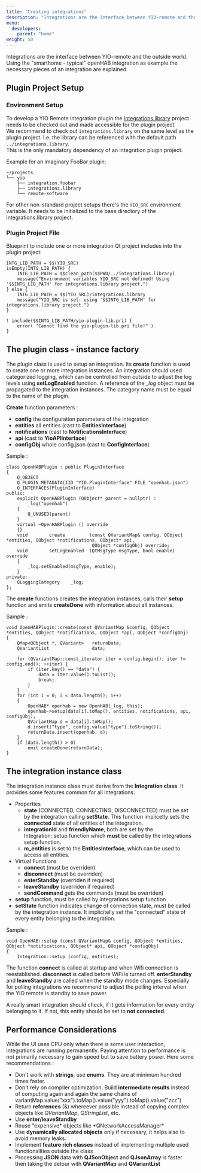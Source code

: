 ```yaml
---
title: "Creating integrations"
description: "Integrations are the interface between YIO-remote and the outside world."
menu:
  developers:
    parent: "home"
weight: 50
---
```


Integrations are the interface between YIO-remote and the outside world.
Using the "smarthome - typical" openHAB integration as example the necessary pieces of an integration are explained.

## Plugin Project Setup

### Environment Setup

To develop a YIO Remote integration plugin the [integrations.library](https://github.com/YIO-Remote/integrations.library/tree/develop) project needs to be checked out and made accessible for the plugin project.  
We recommend to check out `integrations.library` on the same level as the plugin project. I.e. the library can be referenced with the default path `../integrations.library`.  
This is the only mandatory dependency of an integration plugin project.

Example for an imaginary FooBar plugin:

    ~/projects
    └── yio
        ├── integration.foobar
        ├── integrations.library
        └── remote-software

For other non-standard project setups there's the `YIO_SRC` environment variable. It needs to be initialized to the base directory of the integrations.library project.

### Plugin Project File

Blueprint to include one or more integration Qt project includes into the plugin project:

    INTG_LIB_PATH = $$(YIO_SRC)
    isEmpty(INTG_LIB_PATH) {
        INTG_LIB_PATH = $$clean_path($$PWD/../integrations.library)
        message("Environment variables YIO_SRC not defined! Using '$$INTG_LIB_PATH' for integrations.library project.")
    } else {
        INTG_LIB_PATH = $$(YIO_SRC)/integrations.library
        message("YIO_SRC is set: using '$$INTG_LIB_PATH' for integrations.library project.")
    }

    ! include($$INTG_LIB_PATH/yio-plugin-lib.pri) {
        error( "Cannot find the yio-plugin-lib.pri file!" )
    }

## The plugin class - instance factory

The plugin class is used to setup an integration. Its **create** function is used to create one or more integration instances. An integration should used categorized logging, which can be controlled from outside to adjust the log levels using **setLogEnabled** function. A reference of the _\_log_ object must be propagated to the integration instances.
The category name must be equal to the name of the plugin.

**Create** function parameters :

- **config** the configuration parameters of the integration
- **entities** all entities (cast to **EntitiesInterface**)
- **notifications** (cast to **NotificationsInterface**)
- **api** (cast to **YioAPIInterface**)
- **configObj** whole config.json (cast to **ConfigInterface**)

Sample :

    class OpenHABPlugin : public PluginInterface
    {
        Q_OBJECT
        Q_PLUGIN_METADATA(IID "YIO.PluginInterface" FILE "openhab.json")
        Q_INTERFACES(PluginInterface)
    public:
        explicit OpenHABPlugin (QObject* parent = nullptr) :
            _log("openhab")
        {
            Q_UNUSED(parent)
        }
        virtual ~OpenHABPlugin () override
        {}
        void        create         (const QVariantMap& config, QObject *entities, QObject *notifications, QObject* api,
                                    QObject *configObj) override;
        void        setLogEnabled  (QtMsgType msgType, bool enable) override
        {
            _log.setEnabled(msgType, enable);
        }
    private:
        QLoggingCategory    _log;
    };

The **create** functions creates the integration instances, calls their **setup** function and emits **createDone** with information about all instances.

Sample :

    void OpenHABPlugin::create(const QVariantMap &config, QObject *entities, QObject *notifications, QObject *api, QObject *configObj)
    {
        QMap<QObject *, QVariant>   returnData;
        QVariantList                data;

        for (QVariantMap::const_iterator iter = config.begin(); iter != config.end(); ++iter) {
            if (iter.key() == "data") {
                data = iter.value().toList();
                break;
            }
        }
        for (int i = 0; i < data.length(); i++)
        {
            OpenHAB* openhab = new OpenHAB(_log, this);
            openhab->setup(data[i].toMap(), entities, notifications, api, configObj);
            QVariantMap d = data[i].toMap();
            d.insert("type", config.value("type").toString());
            returnData.insert(openhab, d);
        }
        if (data.length() > 0)
            emit createDone(returnData);
    }

## The integration instance class

The integration instance class must derive from the **Integration class**. It provides some features common for all integrations:

- Properties
  - **state** (CONNECTED, CONNECTING, DISCONNECTED) must be set by the integration calling **setState**. This function implicetly sets the **connected** state of all entities of the integration.
  - **integrationId** and **friendlyName**, both are set by the Integration::setup function which **must** be called by the integrations setup function.
  - **m_entities** is set to the **EntitiesInterface**, which can be used to access all entities.
- Virtual Functions
  - **connect** (must be overriden)
  - **disconnect** (must be overriden)
  - **enterStandby** (overriden if required)
  - **leaveStandby** (overriden if required)
  - **sendCommand** gets the commands (must be overriden)
- **setup** function, must be called by integrations setup function
- **setState** function indicates change of connection state, must be called by the integration instance. It implicitelly set the "connected" state of every entity belonging to the integration.

Sample :

    void OpenHAB::setup (const QVariantMap& config, QObject *entities, QObject *notifications, QObject* api, QObject *configObj)
    {
        Integration::setup (config, entities);

The function **connect** is called at startup and when Wifi connection is reestablished. **disconnect** is called before WiFi is turned off. **enterStandby** and **leaveStandby** are called when the standby mode changes. Especially for polling integrations we recommend to adjust the polling interval when the YIO remote is standby to save power.

A really smart integration should check, if it gets information for every entity belonging to it. If not, this entity should be set to **not connected**.

## Performance Considerations

While the UI uses CPU only when there is some user interaction, integrations are running permanently. Paying attention to performance is not primarily necessary to gain speed but to save battery power. Here some recommendations :

- Don't work with **strings**, use **enums**. They are at minimum hundred times faster.
- Don't rely on compiler optimization. Build **intermediate results** instead of computing again and again the same chains of variantMap.value("xxx").toMap().value("yyy").toMap().value("zzz")
- Return **references** (&) whereever possible instead of copying complex objects like _QVariantMap_, _QStringList_, etc.
- Use **enter/leaveStandby**
- Reuse "expensive* objects like *QNetworkAccessManager\*
- Use **dynamically allocated objects** only if necessary, it helps also to avoid memory leaks.
- Implement **feature rich classes** instead of implementing multiple used functionalities outside the class
- Processing **JSON** data with **QJSonObject** and **QJsonArray** is faster then taking the detour with **QVariantMap** and **QVariantList**
